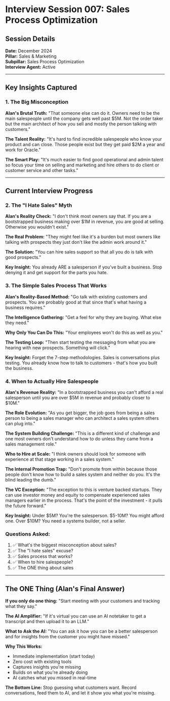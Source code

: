 # Interview Session 007: Sales Process Optimization

## Session Details
**Date:** December 2024  
**Pillar:** Sales & Marketing  
**Subpillar:** Sales Process Optimization  
**Interview Agent:** Active

---

## Key Insights Captured

### 1. The Big Misconception
**Alan's Brutal Truth:**
"That someone else can do it. Owners need to be the main salespeople until the company gets well past $5M. Not the order taker but the main architect of how you sell and mostly the person talking with customers."

**The Talent Reality:**
"It's hard to find incredible salespeople who know your product and can close. Those people exist but they get paid $2M a year and work for Oracle."

**The Smart Play:**
"It's much easier to find good operational and admin talent so focus your time on selling and marketing and hire others to do client or customer service and other tasks."

---

## Current Interview Progress

### 2. The "I Hate Sales" Myth

**Alan's Reality Check:**
"I don't think most owners say that. If you are a bootstrapped business making over $1M in revenue, you are good at selling. Otherwise you wouldn't exist."

**The Real Problem:**
"They might feel like it's a burden but most owners like talking with prospects they just don't like the admin work around it."

**The Solution:**
"You can hire sales support so that all you do is talk with good prospects."

**Key Insight:** You already ARE a salesperson if you've built a business. Stop denying it and get support for the parts you hate.

### 3. The Simple Sales Process That Works

**Alan's Reality-Based Method:**
"Go talk with existing customers and prospects. You are probably good at that since that's what having a business requires."

**The Intelligence Gathering:**
"Get a feel for why they are buying. What else they need."

**Why Only You Can Do This:**
"Your employees won't do this as well as you."

**The Testing Loop:**
"Then start testing the messaging from what you are hearing with new prospects. Something will click."

**Key Insight:** Forget the 7-step methodologies. Sales is conversations plus testing. You already know how to talk to customers - that's how you built the business.

### 4. When to Actually Hire Salespeople

**Alan's Revenue Reality:**
"In a bootstrapped business you can't afford a real salesperson until you are over $5M in revenue and probably closer to $10M."

**The Role Evolution:**
"As you get bigger, the job goes from being a sales person to being a sales manager who can architect a sales system others can plug into."

**The System Building Challenge:**
"This is a different kind of challenge and one most owners don't understand how to do unless they came from a sales management role."

**Who to Hire at Scale:**
"I think owners should look for someone with experience at that stage working in a sales system."

**The Internal Promotion Trap:**
"Don't promote from within because those people don't know how to build a sales system and neither do you. It's the blind leading the dumb."

**The VC Exception:**
"The exception to this is venture backed startups. They can use investor money and equity to compensate experienced sales managers earlier in the process. That's the point of the investment - it pulls the future forward."

**Key Insight:** Under $5M? You're the salesperson. $5-10M? You might afford one. Over $10M? You need a systems builder, not a seller.

### Questions Asked:
1. ✅ What's the biggest misconception about sales?
2. ✅ The "I hate sales" excuse?
3. ✅ Sales process that works?
4. ✅ When to hire salespeople?
5. ✅ The ONE thing about sales

---

## The ONE Thing (Alan's Final Answer)

**If you only do one thing:**
"Start meeting with your customers and tracking what they say."

**The AI Amplifier:**
"If it's virtual you can use an AI notetaker to get a transcript and then upload it to an LLM."

**What to Ask the AI:**
"You can ask it how you can be a better salesperson and for insights from the customer you might have missed."

**Why This Works:**
- Immediate implementation (start today)
- Zero cost with existing tools
- Captures insights you're missing
- Builds on what you're already doing
- AI catches what you missed in real-time

**The Bottom Line:** Stop guessing what customers want. Record conversations, feed them to AI, and let it show you what you're missing.